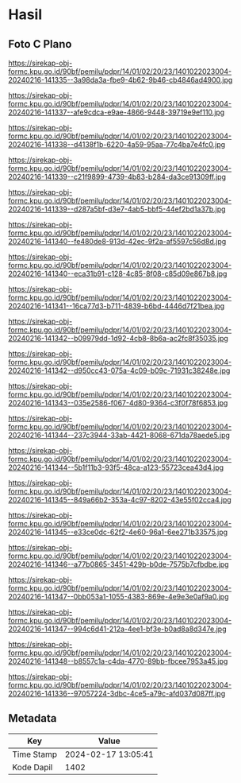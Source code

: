 # Hasil

## Foto C Plano

https://sirekap-obj-formc.kpu.go.id/90bf/pemilu/pdpr/14/01/02/20/23/1401022023004-20240216-141335--3a98da3a-fbe9-4b62-9b46-cb4846ad4900.jpg

https://sirekap-obj-formc.kpu.go.id/90bf/pemilu/pdpr/14/01/02/20/23/1401022023004-20240216-141337--afe9cdca-e9ae-4866-9448-39719e9ef110.jpg

https://sirekap-obj-formc.kpu.go.id/90bf/pemilu/pdpr/14/01/02/20/23/1401022023004-20240216-141338--d4138f1b-6220-4a59-95aa-77c4ba7e4fc0.jpg

https://sirekap-obj-formc.kpu.go.id/90bf/pemilu/pdpr/14/01/02/20/23/1401022023004-20240216-141339--c21f9899-4739-4b83-b284-da3ce91309ff.jpg

https://sirekap-obj-formc.kpu.go.id/90bf/pemilu/pdpr/14/01/02/20/23/1401022023004-20240216-141339--d287a5bf-d3e7-4ab5-bbf5-44ef2bd1a37b.jpg

https://sirekap-obj-formc.kpu.go.id/90bf/pemilu/pdpr/14/01/02/20/23/1401022023004-20240216-141340--fe480de8-913d-42ec-9f2a-af5597c56d8d.jpg

https://sirekap-obj-formc.kpu.go.id/90bf/pemilu/pdpr/14/01/02/20/23/1401022023004-20240216-141340--eca31b91-c128-4c85-8f08-c85d09e867b8.jpg

https://sirekap-obj-formc.kpu.go.id/90bf/pemilu/pdpr/14/01/02/20/23/1401022023004-20240216-141341--16ca77d3-b711-4839-b6bd-4446d7f21bea.jpg

https://sirekap-obj-formc.kpu.go.id/90bf/pemilu/pdpr/14/01/02/20/23/1401022023004-20240216-141342--b09979dd-1d92-4cb8-8b6a-ac2fc8f35035.jpg

https://sirekap-obj-formc.kpu.go.id/90bf/pemilu/pdpr/14/01/02/20/23/1401022023004-20240216-141342--d950cc43-075a-4c09-b09c-71931c38248e.jpg

https://sirekap-obj-formc.kpu.go.id/90bf/pemilu/pdpr/14/01/02/20/23/1401022023004-20240216-141343--035e2586-f067-4d80-9364-c3f0f78f6853.jpg

https://sirekap-obj-formc.kpu.go.id/90bf/pemilu/pdpr/14/01/02/20/23/1401022023004-20240216-141344--237c3944-33ab-4421-8068-671da78aede5.jpg

https://sirekap-obj-formc.kpu.go.id/90bf/pemilu/pdpr/14/01/02/20/23/1401022023004-20240216-141344--5b1f11b3-93f5-48ca-a123-55723cea43d4.jpg

https://sirekap-obj-formc.kpu.go.id/90bf/pemilu/pdpr/14/01/02/20/23/1401022023004-20240216-141345--849a66b2-353a-4c97-8202-43e55f02cca4.jpg

https://sirekap-obj-formc.kpu.go.id/90bf/pemilu/pdpr/14/01/02/20/23/1401022023004-20240216-141345--e33ce0dc-62f2-4e60-96a1-6ee271b33575.jpg

https://sirekap-obj-formc.kpu.go.id/90bf/pemilu/pdpr/14/01/02/20/23/1401022023004-20240216-141346--a77b0865-3451-429b-b0de-7575b7cfbdbe.jpg

https://sirekap-obj-formc.kpu.go.id/90bf/pemilu/pdpr/14/01/02/20/23/1401022023004-20240216-141347--0bb053a1-1055-4383-869e-4e9e3e0af9a0.jpg

https://sirekap-obj-formc.kpu.go.id/90bf/pemilu/pdpr/14/01/02/20/23/1401022023004-20240216-141347--994c6d41-212a-4ee1-bf3e-b0ad8a8d347e.jpg

https://sirekap-obj-formc.kpu.go.id/90bf/pemilu/pdpr/14/01/02/20/23/1401022023004-20240216-141348--b8557c1a-c4da-4770-89bb-fbcee7953a45.jpg

https://sirekap-obj-formc.kpu.go.id/90bf/pemilu/pdpr/14/01/02/20/23/1401022023004-20240216-141336--97057224-3dbc-4ce5-a79c-afd037d087ff.jpg


## Metadata

| Key        | Value               |
| ---------- | ------------------- |
| Time Stamp | 2024-02-17 13:05:41 |
| Kode Dapil | 1402                |



